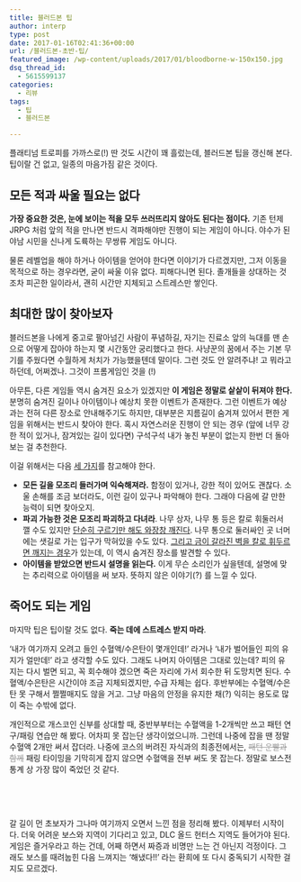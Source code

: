 ```yaml
---
title: 블러드본 팁
author: interp
type: post
date: 2017-01-16T02:41:36+00:00
url: /블러드본-초반-팁/
featured_image: /wp-content/uploads/2017/01/bloodborne-w-150x150.jpg
dsq_thread_id:
  - 5615599137
categories:
  - 리뷰
tags:
  - 팁
  - 블러드본

---
```

플래티넘 트로피를 가까스로(!) 딴 것도 시간이 꽤 흘렀는데, 블러드본 팁을 갱신해 본다. 팁이랄 건 없고, 일종의 마음가짐 같은 것이다.

## 모든 적과 싸울 필요는 없다

**가장 중요한 것은, 눈에 보이는 적을 모두 쓰러뜨리지 않아도 된다는 점이다.** 기존 턴제 JRPG 처럼 앞의 적을 만나면 반드시 격파해야만 진행이 되는 게임이 아니다. 야수가 된 야남 시민을 신나게 도륙하는 무쌍류 게임도 아니다.

물론 레벨업을 해야 하거나 아이템을 얻어야 한다면 이야기가 다르겠지만, 그저 이동을 목적으로 하는 경우라면, 굳이 싸울 이유 없다. 피해다니면 된다. 졸개들을 상대하는 것 조차 피곤한 일이라서, 괜히 시간만 지체되고 스트레스만 쌓인다.

## 최대한 많이 찾아보자

블러드본을 나에게 중고로 팔아넘긴 사람이 푸념하길, 자기는 진료소 앞의 늑대를 맨 손으로 어떻게 잡아야 하는지 몇 시간동안 궁리했다고 한다. 사냥꾼의 꿈에서 주는 기본 무기를 주웠다면 수월하게 처치가 가능했을텐데 말이다. 그런 것도 안 알려주냐! 고 뭐라고 하던데, 어쩌겠나. 그것이 프롬게임인 것을 (!)<del></del>

아무튼, 다른 게임들 역시 숨겨진 요소가 있겠지만 **이 게임은 정말로 샅샅이 뒤져야 한다.** 분명히 숨겨진 길이나 아이템이나 예상치 못한 이벤트가 존재한다. 그런 이벤트가 예상과는 전혀 다른 장소로 안내해주기도 하지만, 대부분은 지름길이 숨겨져 있어서 편한 게임을 위해서는 반드시 찾아야 한다. 혹시 자연스러운 진행이 안 되는 경우 (앞에 너무 강한 적이 있거나, 잠겨있는 길이 있다면) 구석구석 내가 놓친 부분이 없는지 한번 더 돌아보는 걸 추천한다.

이걸 위해서는 다음 <span style="text-decoration: underline;">세 가지</span>를 참고해야 한다.

  * **모든 길을 모조리 들러가며 익숙해져라.** 함정이 있거나, 강한 적이 있어도 괜찮다. 소울 손해를 조금 보더라도, 이런 길이 있구나 파악해야 한다. 그래야 다음에 갈 만한 능력이 되면 찾아오지.
  * **파괴 가능한 것은 모조리 파괴하고 다녀라**. 나무 상자, 나무 통 등은 칼로 휘둘러서 깰 수도 있지만 <span style="text-decoration: underline;">단순히 구르기만 해도 와장창 깨진다</span>. 나무 통으로 둘러싸인 곳 너머에는 샛길로 가는 입구가 막혀있을 수도 있다. <span style="text-decoration: underline;">그리고 금이 갈라진 벽을 칼로 휘두르면 깨지는 경우</span>가 있는데, 이 역시 숨겨진 장소를 발견할 수 있다.
  * **아이템을 받았으면 반드시 설명을 읽는다.** 이게 무슨 소리인가 싶을텐데, 설명에 맞는 추리력으로 아이템을 써 보자. 뜻하지 않은 이야기(?) 를 느낄 수 있다.

## 죽어도 되는 게임

마지막 팁은 팁이랄 것도 없다. **죽는 데에 스트레스 받지 마라**.

&#8216;내가 여기까지 오려고 들인 수혈액/수은탄이 몇개인데!&#8217; 라거나 &#8216;내가 벌어들인 피의 유지가 얼만데!&#8217; 라고 생각할 수도 있다. 그래도 나머지 아이템은 그대로 있는데? 피의 유지는 다시 벌면 되고, 꼭 회수해야 겠으면 죽은 자리에 가서 회수한 뒤 도망치면 된다. 수혈액/수은탄은 시간이야 조금 지체되겠지만, 수급 자체는 쉽다. 후반부에는 수혈액/수은탄 못 구해서 쩔쩔매지도 않을 거고. 그냥 마음의 안정을 유지한 채(?) 익히는 용도로 많이 죽는 수밖에 없다.

개인적으로 개스코인 신부를 상대할 때, 중반부부터는 수혈액을 1-2개씩만 쓰고 패턴 연구/패링 연습만 해 봤다. 어차피 못 잡는단 생각이었으니까. 그런데 나중에 잡을 땐 정말 수혈액 2개만 써서 잡더라. 나중에 코스의 버려진 자식과의 최종전에서는, <span style="color: #999999;"><del>패턴 운빨과 함께</del></span> 패링 타이밍을 기막히게 잡지 않으면 수혈액을 전부 써도 못 잡는다. 정말로 보스전 통계 상 가장 많이 죽었던 것 같다.

&nbsp;

&nbsp;

갈 길이 먼 초보자가 그나마 여기까지 오면서 느낀 점을 정리해 봤다. 이제부터 시작이다. 더욱 어려운 보스와 지역이 기다리고 있고, DLC 올드 헌터스 지역도 들어가야 된다. 게임은 즐거우라고 하는 건데, 어째 하면서 짜증과 비명만 느는 건 아닌지 걱정이다. 그래도 보스를 때려눕힌 다음 느껴지는 &#8216;해냈다!!&#8217; 라는 환희에 또 다시 중독되기 시작한 걸지도 모르겠다.